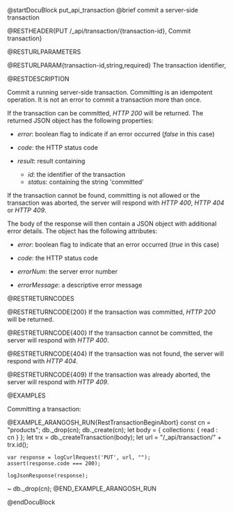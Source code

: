 
@startDocuBlock put_api_transaction
@brief commit a server-side transaction

@RESTHEADER{PUT /_api/transaction/{transaction-id}, Commit transaction}

@RESTURLPARAMETERS

@RESTURLPARAM{transaction-id,string,required}
The transaction identifier,

@RESTDESCRIPTION

Commit a running server-side transaction. Committing is an idempotent operation. 
It is not an error to commit a transaction more than once.

If the transaction can be committed, *HTTP 200* will be returned. 
The returned JSON object has the following properties:

- *error*: boolean flag to indicate if an error occurred (*false*
  in this case)

- *code*: the HTTP status code

- *result*: result containing
    - *id*: the identifier of the transaction
    - *status*: containing the string 'committed'

If the transaction cannot be found, committing is not allowed or the 
transaction was aborted, the server
will respond with *HTTP 400*, *HTTP 404* or *HTTP 409*.

The body of the response will then contain a JSON object with additional error
details. The object has the following attributes:

- *error*: boolean flag to indicate that an error occurred (*true* in this case)

- *code*: the HTTP status code

- *errorNum*: the server error number

- *errorMessage*: a descriptive error message


@RESTRETURNCODES

@RESTRETURNCODE{200}
If the transaction was committed,
*HTTP 200* will be returned.

@RESTRETURNCODE{400}
If the transaction cannot be committed, the server
will respond with *HTTP 400*.

@RESTRETURNCODE{404}
If the transaction was not found, the server
will respond with *HTTP 404*.

@RESTRETURNCODE{409}
If the transaction was already aborted, the server
will respond with *HTTP 409*.

@EXAMPLES

Committing a transaction:

@EXAMPLE_ARANGOSH_RUN{RestTransactionBeginAbort}
    const cn = "products";
    db._drop(cn);
    db._create(cn);
    let body = {
      collections: {
        read : cn
      }
    };
    let trx = db._createTransaction(body);
    let url = "/_api/transaction/" + trx.id();

    var response = logCurlRequest('PUT', url, "");
    assert(response.code === 200);

    logJsonResponse(response);

  ~ db._drop(cn);
@END_EXAMPLE_ARANGOSH_RUN

@endDocuBlock

